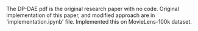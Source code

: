 The DP-DAE pdf is the original research paper with no code.
Original implementation of this paper, and modified approach are in 'implementation.ipynb' file.
Implemented this on MovieLens-100k dataset. 
